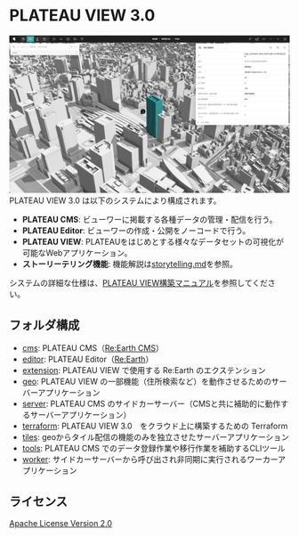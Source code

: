 # PLATEAU VIEW 3.0
![thumbnail](./docs/thumbnail.png)
PLATEAU VIEW 3.0 は以下のシステムにより構成されます。

- **PLATEAU CMS**: ビューワーに掲載する各種データの管理・配信を行う。
- **PLATEAU Editor**: ビューワーの作成・公開をノーコードで行う。
- **PLATEAU VIEW**: PLATEAUをはじめとする様々なデータセットの可視化が可能なWebアプリケーション。
- **ストーリーテリング機能**: 機能解説は[storytelling.md](./docs/storytelling.md)を参照。

システムの詳細な仕様は、[PLATEAU VIEW構築マニュアル](https://www.mlit.go.jp/plateau/file/libraries/doc/plateau_doc_0009_ver04.pdf)を参照してください。


## フォルダ構成

- [cms](cms): PLATEAU CMS（[Re:Earth CMS](https://github.com/reearth/reearth-cms)）
- [editor](editor): PLATEAU Editor（[Re:Earth](https://github.com/reearth/reearth)）
- [extension](extension): PLATEAU VIEW で使用する Re:Earth のエクステンション
- [geo](geo): PLATEAU VIEW の一部機能（住所検索など）を動作させるためのサーバーアプリケーション
- [server](server): PLATEAU CMS のサイドカーサーバー（CMSと共に補助的に動作するサーバーアプリケーション）
- [terraform](terraform): PLATEAU VIEW 3.0　をクラウド上に構築するための Terraform
- [tiles](tiles): geoからタイル配信の機能のみを独立させたサーバーアプリケーション
- [tools](tools): PLATEAU CMS でのデータ登録作業や移行作業を補助するCLIツール
- [worker](worker): サイドカーサーバーから呼び出され非同期に実行されるワーカーアプリケーション

## ライセンス

[Apache License Version 2.0](LICENSE)
